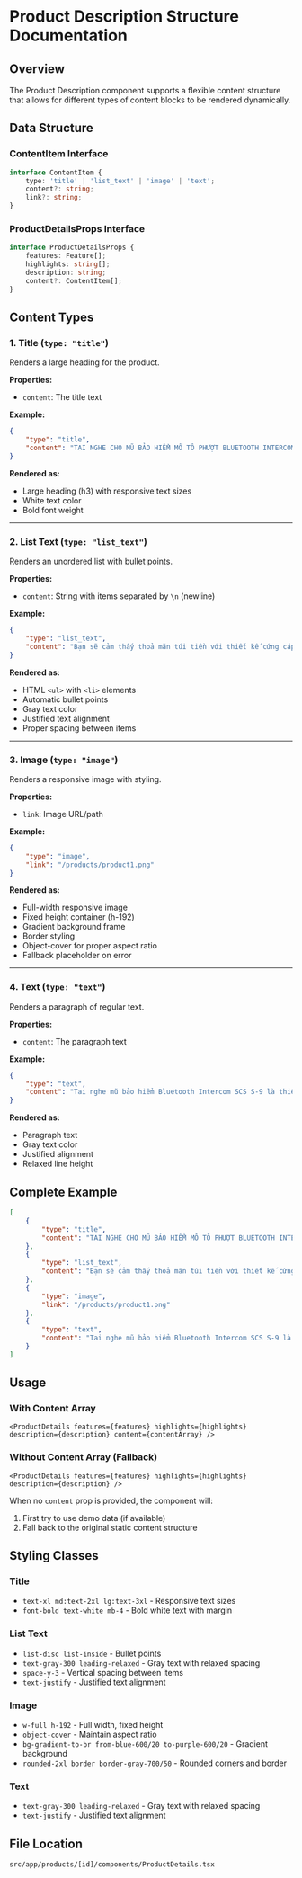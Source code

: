 # Product Description Structure Documentation

## Overview

The Product Description component supports a flexible content structure that allows for different types of content blocks to be rendered dynamically.

## Data Structure

### ContentItem Interface

```typescript
interface ContentItem {
    type: 'title' | 'list_text' | 'image' | 'text';
    content?: string;
    link?: string;
}
```

### ProductDetailsProps Interface

```typescript
interface ProductDetailsProps {
    features: Feature[];
    highlights: string[];
    description: string;
    content?: ContentItem[];
}
```

## Content Types

### 1. Title (`type: "title"`)

Renders a large heading for the product.

**Properties:**

- `content`: The title text

**Example:**

```json
{
    "type": "title",
    "content": "TAI NGHE CHO MŨ BẢO HIỂM MÔ TÔ PHƯỢT BLUETOOTH INTERCOM SCS S-9"
}
```

**Rendered as:**

- Large heading (h3) with responsive text sizes
- White text color
- Bold font weight

---

### 2. List Text (`type: "list_text"`)

Renders an unordered list with bullet points.

**Properties:**

- `content`: String with items separated by `\n` (newline)

**Example:**

```json
{
    "type": "list_text",
    "content": "Bạn sẽ cảm thấy thoả mãn túi tiền với thiết kế cứng cáp, sang trọng từ bên ngoài của S-9\nNút S9 đặc trưng cho các thao tác chạm nghe cuộc gọi rãnh tay\nNút âm lượng cùng dãy với các thao tác Next/ Back"
}
```

**Rendered as:**

- HTML `<ul>` with `<li>` elements
- Automatic bullet points
- Gray text color
- Justified text alignment
- Proper spacing between items

---

### 3. Image (`type: "image"`)

Renders a responsive image with styling.

**Properties:**

- `link`: Image URL/path

**Example:**

```json
{
    "type": "image",
    "link": "/products/product1.png"
}
```

**Rendered as:**

- Full-width responsive image
- Fixed height container (h-192)
- Gradient background frame
- Border styling
- Object-cover for proper aspect ratio
- Fallback placeholder on error

---

### 4. Text (`type: "text"`)

Renders a paragraph of regular text.

**Properties:**

- `content`: The paragraph text

**Example:**

```json
{
    "type": "text",
    "content": "Tai nghe mũ bảo hiểm Bluetooth Intercom SCS S-9 là thiết bị liên lạc không dây hiện đại..."
}
```

**Rendered as:**

- Paragraph text
- Gray text color
- Justified alignment
- Relaxed line height

## Complete Example

```json
[
    {
        "type": "title",
        "content": "TAI NGHE CHO MŨ BẢO HIỂM MÔ TÔ PHƯỢT BLUETOOTH INTERCOM SCS S-9"
    },
    {
        "type": "list_text",
        "content": "Bạn sẽ cảm thấy thoả mãn túi tiền với thiết kế cứng cáp, sang trọng từ bên ngoài của S-9. Tinh tế và góc cạnh cùng với các cụm nút nhấn sắc xảo\nNút S9 đặc trưng cho các thao tác chạm nghe cuộc gọi rãnh tay nhanh chóng đến chuẩn xác\nNút âm lượng cùng dãy với các thao tác Next/ Back, Tăng/ Giảm âm thanh\nNút Intercom hình chiếc mũ bảo hiểm cho thao tác Nhận/ Ngưng cuộc gọi trong đoàn\nCổng Micro USB sạc và update hệ thống qua cáp USB\nCổng jack tai nghe 3.5mm trên đế S-9 kết nối micro và cổng AUX cho các kết nối âm thanh với các thiết bị khác qua cáp 2 đầu 3.5mm"
    },
    {
        "type": "image",
        "link": "/products/product1.png"
    },
    {
        "type": "text",
        "content": "Tai nghe mũ bảo hiểm Bluetooth Intercom SCS S-9 là thiết bị liên lạc không dây hiện đại, được thiết kế đặc biệt cho người đi xe máy, mô tô và những người yêu thích phượt. Với khả năng kết nối Bluetooth, thiết bị cho phép người dùng giao tiếp với nhau trong khoảng cách lên đến 1000m, nghe nhạc, nhận cuộc gọi và điều khiển bằng giọng nói."
    }
]
```

## Usage

### With Content Array

```tsx
<ProductDetails features={features} highlights={highlights} description={description} content={contentArray} />
```

### Without Content Array (Fallback)

```tsx
<ProductDetails features={features} highlights={highlights} description={description} />
```

When no `content` prop is provided, the component will:

1. First try to use demo data (if available)
2. Fall back to the original static content structure

## Styling Classes

### Title

- `text-xl md:text-2xl lg:text-3xl` - Responsive text sizes
- `font-bold text-white mb-4` - Bold white text with margin

### List Text

- `list-disc list-inside` - Bullet points
- `text-gray-300 leading-relaxed` - Gray text with relaxed spacing
- `space-y-3` - Vertical spacing between items
- `text-justify` - Justified text alignment

### Image

- `w-full h-192` - Full width, fixed height
- `object-cover` - Maintain aspect ratio
- `bg-gradient-to-br from-blue-600/20 to-purple-600/20` - Gradient background
- `rounded-2xl border border-gray-700/50` - Rounded corners and border

### Text

- `text-gray-300 leading-relaxed` - Gray text with relaxed spacing
- `text-justify` - Justified text alignment

## File Location

`src/app/products/[id]/components/ProductDetails.tsx`

